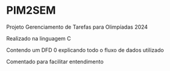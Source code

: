 # PIM2SEM
Projeto Gerenciamento de Tarefas para Olimpíadas 2024

Realizado na linguagem C

Contendo um DFD 0 explicando todo o fluxo de dados utilizado

Comentado para facilitar entendimento
